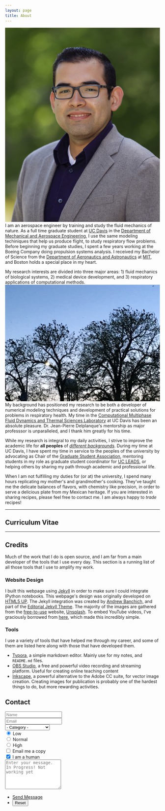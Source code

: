 ```yaml
---
layout: page
title: About
---
```

<!-- Elements -->
<!-- <h2 id="elements">Elements</h2> -->
<section>
<div class="row 100%">
	<div class="6u 12u$(small)">
		<p><span class="image left"><img src="assets/images/Carlos_Ruvalcaba_v.jpg" alt="smiling person face image" /></span>I am an aerospace engineer by training and study the fluid mechanics of nature. As a full  time graduate student at <a href="https://ucdavis.edu" target="_blank">UC Davis</a> in the <a href="https://mae.ucdavis.edu" target="_blank">Department of Mechanical and Aerospace Engineering</a>, I use the same modeling techiniques that help us produce flight, to study respiratory flow problems. Before beginning my graduate studies, I spent a few years working at the Boeing Company doing propulsion systems analysis. I received my Bachelor of Science from the <a href="https://aeroastro.mit.edu" target="_blank">Department of Aeronautics and Astronautics</a> at <a href="https://web.mit.edu" target="_blank">MIT</a>, and Boston holds a special place in my heart.</p>
	</div>
	<div class="6u$ 12u$(small)">
		<p>My research interests are divided into three major areas: 1) fluid mechanics of biological systems, 2) medical device development, and 3) respiratory applications of computational methods. <span class="image right"><img src="assets/images/davis_evening.JPG" alt="Davis watertower behind trees with birds" /></span>My background has positioned my research to be both a developer of numerical modeling techniques and development of practical solutions for problems in respiratory health. My time in the <a href="https://delplanque.faculty.ucdavis.edu/" target="_blank">Computational Multiphase Fluid Dynamics and Thermal Sciences Laboratory</a> at UC Davis has been an absolute pleasure. Dr. Jean-Pierre Delplanque's mentorship as major professsor is unparalleled, and I thank him greatly for his time.</p>
	</div>
	<div class="12u$ 12u$(small)">
		<p>While my research is integral to my daily activities, I strive to improve the academic life for <b>all peoples</b> of <u><em>different backgrounds</em></u>. During my time at UC Davis, I have spent my time in service to the peoples of the university by advocating as Chair of the <a href="https://gsa.ucdavis.edu" target="_blank">Graduate Student Association</a>, mentoring students in my role as graduate student coordinator for <a href="https://ucleads.ucdavis.edu" target="_blank">UC LEADS</a>, or helping others by sharing my path through academic and professional life.</p>
		<p>When I am not fulfilling my duties for (or at) the university, I spend many hours replicating my mother's and grandmother's cooking. They've taught me the delicate balances of flavors, with chemistry like precision, in order to serve a delicious plate from my Mexican heritage. If you are interested in sharing recipes, please feel free to contact me. I am always happy to <em>trade</em> recipes!</p>
	</div>
</div>
</section>
<hr class="major" />
<section>
	<h2 id="cv">Curriculum Vitae</h2>
	<object data="assets/files/page.pdf" width="500" type='application/pdf'></object>
</section>
<!-- Class elements sizing, `class = "(num1)u (num1)u` syntax is as follow
first number must be smaller than the second number, and the second number
for example 6u 12u is that the section will take 6/12 units if possible. 
Finally, we should also note that a break between each section is the second
$ sign. So a continuous row section, the first number is not broken until $-->
<hr class="major" />
<section>
	<div class="row 200%">
		<div class="6u 12u$(small)">
			<h2 id="credits">Credits</h2>
			<p>Much of the work that I do is open source, and I am far from a main developer of the tools that I use every day. This section is a running list of all those tools that I use to amplify my work.</p>
				<h3 id="webcredits">Website Design</h3>
				<p>I built this webpage using <a href="https://jekyllrb.com" target="_blank">Jekyll</a> in order to make sure I could integrate IPython notebooks. This webpage's design was originally developed on <a href="https://html5up.net" target="_blank">HTML5 UP</a>. The Jekyll integration was created by <a href="https://andrewbanchi.ch" target="_blank">Andrew Banchich,</a> and part of the <a href="https://github.com/andrewbanchich/editorial-jekyll-theme" target="_blank">Editorial Jekyll Theme</a>. The majority of the images are gathered from the <a href="https://unsplash.com/license" target="_blank">free-to-use</a> website, <a href="https://unsplash.com" target="_blank">Unsplash</a>. To embed YouTube videos, I've graciously borrowed from <a href="https://github.com/nathancy/jekyll-embed-video#responsive-videos" target="_blank">here</a>, which made this incredibly simple.</p>
				<h3 id='tool_credits'>Tools</h3>
				<p>I use a variety of tools that have helped me through my career, and some of them are listed here along with those that have developed them.</p>
				<ul class="alt">
					<li><a href="https://typora.io" target="_blank">Typora</a>, a simple markdown editor. Mainly use for my notes, and <code>README.md</code> files.</li>
					<li><a href="https://obsproject.com/wiki/Home" target="_blank">OBS Studio</a>, a free and powerful video recording and streaming platform. Useful for creating online teaching content</li>
					<li><a href="https://inkscape.org" target="_blank">Inkscape</a>, a powerful alternative to the Adobe CC suite, for vector image creation. Creating images for publication is probably one of the hardest things to do, but more rewarding activities.</li>
				</ul>
		</div>
		<div class="6u$ 12u$(small)">
			<h2 id="contact_us">Contact</h2>
			<!--Form -->
			<form method="post" action="#">
				<div class="row uniform">
					<div class="6u 12u$(xsmall)">
						<input type="text" name="demo-name" id="demo-name" value="" placeholder="Name" />
					</div>
					<div class="6u$ 12u$(xsmall)">
						<input type="email" name="demo-email" id="demo-email" value="" placeholder="Email" />
					</div>
					<!-- Break -->
					<div class="12u$">
						<div class="select-wrapper">
							<select name="demo-category" id="demo-category">
								<option value="">- Category -</option>
								<option value="1">Research</option>
								<option value="1">Teaching</option>
								<option value="1">Mentorship</option>
								<option value="1">Service</option>
								<option value="1">Device Development</option>
							</select>
						</div>
					</div>
					<!-- Break -->
					<div class="4u 12u$(small)">
						<input type="radio" id="demo-priority-low" name="demo-priority" checked>
						<label for="demo-priority-low">Low</label>
					</div>
					<div class="4u 12u$(small)">
						<input type="radio" id="demo-priority-normal" name="demo-priority">
						<label for="demo-priority-normal">Normal</label>
					</div>
					<div class="4u$ 12u$(small)">
						<input type="radio" id="demo-priority-high" name="demo-priority">
						<label for="demo-priority-high">High</label>
					</div>
					<!-- Break -->
					<div class="6u 12u$(small)">
						<input type="checkbox" id="demo-copy" name="demo-copy">
						<label for="demo-copy">Email me a copy</label>
					</div>
					<div class="6u$ 12u$(small)">
						<input type="checkbox" id="demo-human" name="demo-human" checked>
						<label for="demo-human">I am a human</label>
					</div>
					<!-- Break -->
					<div class="12u$">
						<textarea name="demo-message" id="demo-message" placeholder="Enter your message. In Progress! Not working yet" rows="6"></textarea>
					</div>
					<!-- Break -->
					<div class="12u$">
						<ul class="actions">
							<li><a href="{{ 'progress.html' | absolute_url }}" class="button">Send Message</a></li>
							<!-- <li><input type="submit" value="Send Message" class="special" /></li> -->
							<li><input type="reset" value="Reset" /></li>
						</ul>
					</div>
				</div>
			</form>
		</div>
	</div>
</section>
<!-- <section>
	<form id="test-form">
		<div>
		    <label>Field 1</label>
		    <input type="text" name="form_1" placeholder="Field 1">
		</div>
		<div>
		    <label>Field 2</label>
		    <input type="text" name="form_2" placeholder="Field 2">
		</div>
		<div>
		    <label>Field 3</label>
		    <input type="text" name="form_3" placeholder="Field 3">
		</div>
		<div>
			<label>Field 4</label>
			<input type="text" name="form_4" placeholder="Field 4">
		</div>
		<div>
		    <button type="submit" id="submit-form">Submit</button>
		</div>
	</form>
</section>
<h2 id="content">Sample Content</h2>
<p>Praesent ac adipiscing ullamcorper semper ut amet ac risus. Lorem sapien ut odio odio nunc. Ac adipiscing nibh porttitor erat risus justo adipiscing adipiscing amet placerat accumsan. Vis. Faucibus odio magna tempus adipiscing a non. In mi primis arcu ut non accumsan vivamus ac blandit adipiscing adipiscing arcu metus praesent turpis eu ac lacinia nunc ac commodo gravida adipiscing eget accumsan ac nunc adipiscing adipiscing lorem ipsum dolor sit amet nullam veroeros adipiscing.</p> -->